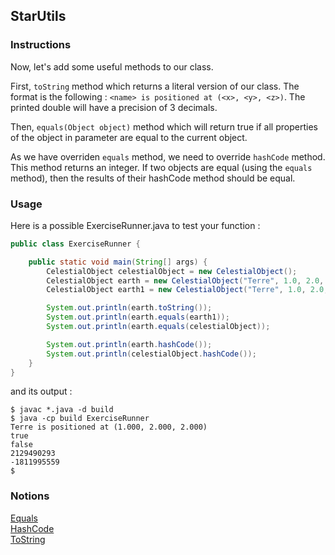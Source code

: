 ## StarUtils

### Instructions

Now, let's add some useful methods to our class.

First, `toString` method which returns a literal version of our class. The format is the following : `<name> is positioned at (<x>, <y>, <z>)`. The printed double will have a precision of 3 decimals.

Then, `equals(Object object)` method which will return true if all properties of the object in parameter are equal to the current object.

As we have overriden `equals` method, we need to override `hashCode` method. This method returns an integer. If two objects are equal (using the `equals` method), then the results of their hashCode method should be equal.

### Usage

Here is a possible ExerciseRunner.java to test your function :

```java
public class ExerciseRunner {

    public static void main(String[] args) {
        CelestialObject celestialObject = new CelestialObject();
        CelestialObject earth = new CelestialObject("Terre", 1.0, 2.0, 2.0);
        CelestialObject earth1 = new CelestialObject("Terre", 1.0, 2.0, 2.0);

        System.out.println(earth.toString());
        System.out.println(earth.equals(earth1));
        System.out.println(earth.equals(celestialObject));

        System.out.println(earth.hashCode());
        System.out.println(celestialObject.hashCode());
    }
}
```

and its output :

```shell
$ javac *.java -d build
$ java -cp build ExerciseRunner
Terre is positioned at (1.000, 2.000, 2.000)
true
false
2129490293
-1811995559
$
```

### Notions

[Equals](<https://docs.oracle.com/javase/10/docs/api/java/lang/Object.html#equals(java.lang.Object)>)  
[HashCode](<https://docs.oracle.com/javase/10/docs/api/java/lang/Object.html#hashCode()>)  
[ToString](<https://docs.oracle.com/javase/10/docs/api/java/lang/Object.html#toString()>)

